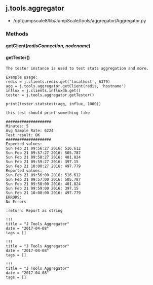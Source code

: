 <!-- toc -->
## j.tools.aggregator

- /opt/jumpscale8/lib/JumpScale/tools/aggregator/Aggregator.py

### Methods

    

#### getClient(*redisConnection, nodename*) 

#### getTester() 

```
The tester instance is used to test stats aggregation and more.

Example usage:
redis = j.clients.redis.get('localhost', 6379)
agg = j.tools.aggregator.getClient(redis, 'hostname')
influx = j.clients.influxdb.get()
tester = j.tools.aggregator.getTester()

print(tester.statstest(agg, influx, 1000))

this test should print something like

####################
Minutes: 5
Avg Sample Rate: 6224
Test result: OK
####################
Expected values:
Sun Feb 21 09:56:27 2016: 516.612
Sun Feb 21 09:57:27 2016: 505.787
Sun Feb 21 09:58:27 2016: 401.824
Sun Feb 21 09:59:27 2016: 397.15
Sun Feb 21 10:00:27 2016: 497.779
Reported values:
Sun Feb 21 09:56:00 2016: 516.612
Sun Feb 21 09:57:00 2016: 505.787
Sun Feb 21 09:58:00 2016: 401.824
Sun Feb 21 09:59:00 2016: 397.15
Sun Feb 21 10:00:00 2016: 497.779
ERRORS:
No Errors

:return: Report as string

```


```
!!!
title = "J Tools Aggregator"
date = "2017-04-08"
tags = []
```

```
!!!
title = "J Tools Aggregator"
date = "2017-04-08"
tags = []
```

```
!!!
title = "J Tools Aggregator"
date = "2017-04-08"
tags = []
```
